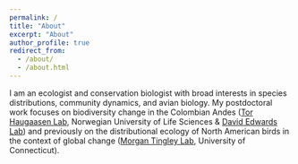 ```yaml
---
permalink: /
title: "About"
excerpt: "About"
author_profile: true
redirect_from: 
  - /about/
  - /about.html
---
```


I am an ecologist and conservation biologist with broad interests in species distributions, community dynamics, and avian biology. My postdoctoral work focuses on biodiversity change in the Colombian Andes ([Tor Haugaasen Lab](https://tropicalecology.wixsite.com/trecol), Norwegian University of Life Sciences & [David Edwards Lab](http://www.edwardslab.group.shef.ac.uk/)) and previously on the distributional ecology of North American birds in the context of global change ([Morgan Tingley Lab](www.morgantingley.com), University of Connecticut). 